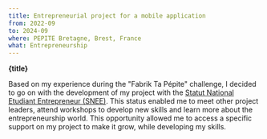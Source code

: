 ```yaml
---
title: Entrepreneurial project for a mobile application
from: 2022-09
to: 2024-09
where: PEPITE Bretagne, Brest, France
what: Entrepreneurship
---
```


**{title}**

Based on my experience during the "Fabrik Ta Pépite" challenge, I decided to go on with the development of my project with the [Statut National Etudiant Entrepreneur (SNEE)](https://www.pepitebretagne.fr/le-snee).
This status enabled me to meet other project leaders, attend workshops to develop new skills and learn more about the entrepreneurship world.
This opportunity allowed me to access a specific support on my project to make it grow, while developing my skills.
